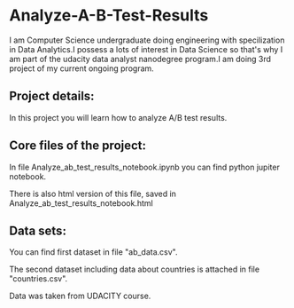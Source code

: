 # Analyze-A-B-Test-Results
I am Computer Science undergraduate doing engineering with specilization in Data Analytics.I possess a lots of interest in Data Science so that's why I am part of the udacity data analyst nanodegree program.I am doing 3rd project of my current ongoing program.

## Project details:
In this project you will learn how to analyze A/B test results.

## Core files of the project:
In file Analyze_ab_test_results_notebook.ipynb you can find python jupiter notebook.

There is also html version of this file, saved in Analyze_ab_test_results_notebook.html

## Data sets:
You can find first dataset in file "ab_data.csv".

The second dataset including data about countries is attached in file "countries.csv".

Data was taken from UDACITY course.

